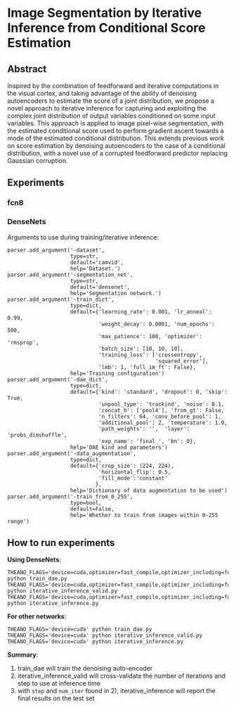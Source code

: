 # Image Segmentation by Iterative Inference from Conditional Score Estimation

## Abstract

Inspired by the combination of feedforward and iterative computations in the
visual cortex, and taking advantage of the ability of denoising autoencoders to
estimate the score of a joint distribution, we propose a novel approach to iterative
inference for capturing and exploiting the complex joint distribution of output
variables conditioned on some input variables. This approach is applied to image
pixel-wise segmentation, with the estimated conditional score used to perform
gradient ascent towards a mode of the estimated conditional distribution. This
extends previous work on score estimation by denoising autoencoders to the case
of a conditional distribution, with a novel use of a corrupted feedforward predictor
replacing Gaussian corruption.

## Experiments

### fcn8

### DenseNets

Arguments to use during training/iterative inference:

```
parser.add_argument('-dataset',
                    type=str,
                    default='camvid',
                    help='Dataset.')
parser.add_argument('-segmentation_net',
                    type=str,
                    default='densenet',
                    help='Segmentation network.')
parser.add_argument('-train_dict',
                    type=dict,
                    default={'learning_rate': 0.001, 'lr_anneal': 0.99,
                             'weight_decay': 0.0001, 'num_epochs': 500,
                             'max_patience': 100, 'optimizer': 'rmsprop',
                             'batch_size': [10, 10, 10],
                             'training_loss': ['crossentropy',
                                               'squared_error'],
                             'lmb': 1, 'full_im_ft': False},
                    help='Training configuration')
parser.add_argument('-dae_dict',
                    type=dict,
                    default={'kind': 'standard', 'dropout': 0, 'skip': True,
                             'unpool_type': 'trackind', 'noise': 0.1,
                             'concat_h': ['pool4'], 'from_gt': False,
                             'n_filters': 64, 'conv_before_pool': 1,
                             'additional_pool': 2, 'temperature': 1.0,
                             'path_weights': '',  'layer': 'probs_dimshuffle',
                             'exp_name': 'final_', 'bn': 0},
                    help='DAE kind and parameters')
parser.add_argument('-data_augmentation',
                    type=dict,
                    default={'crop_size': (224, 224),
                             'horizontal_flip': 0.5,
                             'fill_mode':'constant'
                            },
                    help='Dictionary of data augmentation to be used')
parser.add_argument('-train_from_0_255',
                    type=bool,
                    default=False,
                    help='Whether to train from images within 0-255 range')

```

## How to run experiments

**Using DenseNets**:
```
THEANO_FLAGS='device=cuda,optimizer=fast_compile,optimizer_including=fusion' python train_dae.py
THEANO_FLAGS='device=cuda,optimizer=fast_compile,optimizer_including=fusion' python iterative_inference_valid.py
THEANO_FLAGS='device=cuda,optimizer=fast_compile,optimizer_including=fusion' python iterative_inference.py
```

**For other networks**:
```
THEANO_FLAGS='device=cuda' python train_dae.py
THEANO_FLAGS='device=cuda' python iterative_inference_valid.py
THEANO_FLAGS='device=cuda' python iterative_inference.py
```

**Summary**:

1) train_dae will train the denoising auto-encoder
2) iterative_inference_valid will cross-validate the number of iterations and step to use at inference time
3) with ```step``` and ```num_iter``` found in 2), iterative_inference will report the final results on the test set
